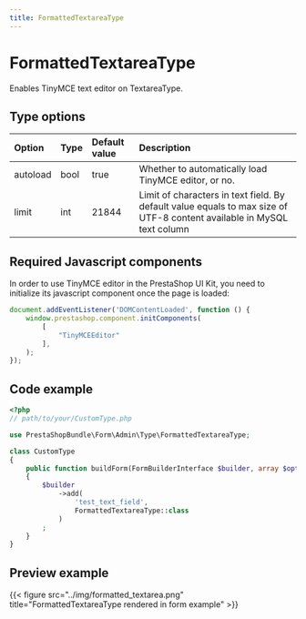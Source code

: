 ```yaml
---
title: FormattedTextareaType
---
```


# FormattedTextareaType

Enables TinyMCE text editor on TextareaType.

## Type options

| Option   | Type | Default value | Description                                                                                                            |
|:---------|:-----|:--------------|:-----------------------------------------------------------------------------------------------------------------------|
| autoload | bool | true          | Whether to automatically load TinyMCE editor, or no.                                                                   |
| limit    | int  | 21844         | Limit of characters in text field. By default value equals to max size of UTF-8 content available in MySQL text column |

## Required Javascript components
    
In order to use TinyMCE editor in the PrestaShop UI Kit, you need to initialize its javascript component once the page is loaded:
```js
document.addEventListener('DOMContentLoaded', function () {
    window.prestashop.component.initComponents(
        [
            "TinyMCEEditor"
        ],
    );
});
```


## Code example

```php
<?php
// path/to/your/CustomType.php

use PrestaShopBundle\Form\Admin\Type\FormattedTextareaType;

class CustomType
{
    public function buildForm(FormBuilderInterface $builder, array $options)
    {
        $builder
            ->add(
                'test_text_field',
                FormattedTextareaType::class
            )
        ;
    }
}
```

## Preview example

{{< figure src="../img/formatted_textarea.png" title="FormattedTextareaType rendered in form example" >}}
